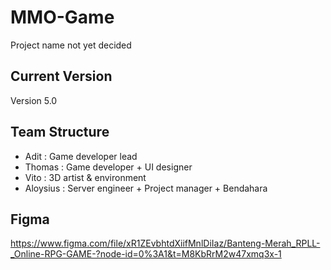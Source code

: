 # MMO-Game
Project name not yet decided

## Current Version
Version 5.0

## Team Structure
- Adit      : Game developer lead
- Thomas    : Game developer + UI designer
- Vito      : 3D artist & environment
- Aloysius  : Server engineer + Project manager + Bendahara

## Figma
https://www.figma.com/file/xR1ZEvbhtdXiifMnlDiIaz/Banteng-Merah_RPLL-_Online-RPG-GAME-?node-id=0%3A1&t=M8KbRrM2w47xmq3x-1
